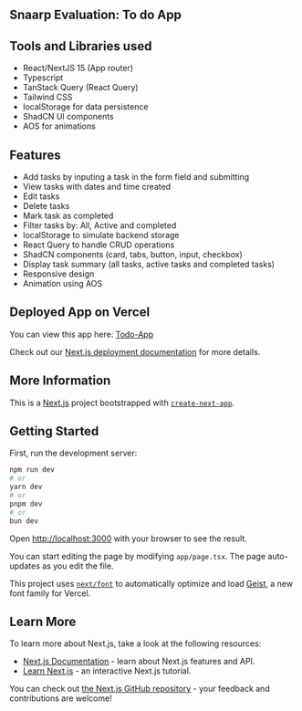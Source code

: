 ## Snaarp Evaluation: To do App

## Tools and Libraries used
- React/NextJS 15 (App router)
- Typescript
- TanStack Query (React Query)
- Tailwind CSS
- localStorage for data persistence
- ShadCN UI components
- AOS for animations

## Features
- Add tasks by inputing a task in the form field and submitting
- View tasks with dates and time created
- Edit tasks
- Delete tasks
- Mark task as completed
- Filter tasks by: All, Active and completed
- localStorage to simulate backend storage
- React Query to handle CRUD operations
- ShadCN components (card, tabs, button, input, checkbox)
- Display task summary (all tasks, active tasks and completed tasks)
- Responsive design
- Animation using AOS


## Deployed App on Vercel

You can view this app here: [Todo-App](https://snaarp-todo.vercel.app/) 

Check out our [Next.js deployment documentation](https://nextjs.org/docs/app/building-your-application/deploying) for more details.

## More Information

This is a [Next.js](https://nextjs.org) project bootstrapped with [`create-next-app`](https://nextjs.org/docs/app/api-reference/cli/create-next-app).

## Getting Started

First, run the development server:

```bash
npm run dev
# or
yarn dev
# or
pnpm dev
# or
bun dev
```

Open [http://localhost:3000](http://localhost:3000) with your browser to see the result.

You can start editing the page by modifying `app/page.tsx`. The page auto-updates as you edit the file.

This project uses [`next/font`](https://nextjs.org/docs/app/building-your-application/optimizing/fonts) to automatically optimize and load [Geist](https://vercel.com/font), a new font family for Vercel.

## Learn More

To learn more about Next.js, take a look at the following resources:

- [Next.js Documentation](https://nextjs.org/docs) - learn about Next.js features and API.
- [Learn Next.js](https://nextjs.org/learn) - an interactive Next.js tutorial.

You can check out [the Next.js GitHub repository](https://github.com/vercel/next.js) - your feedback and contributions are welcome!

